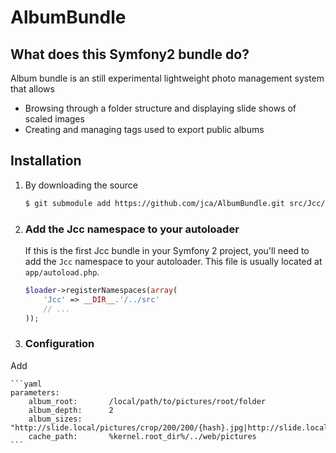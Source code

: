 # AlbumBundle

## What does this Symfony2 bundle do?

Album bundle is an still experimental lightweight photo management system that allows 
- Browsing through a folder structure and displaying slide shows of scaled images
- Creating and managing tags used to export public albums

## Installation

1. By downloading the source
    ```bash
    $ git submodule add https://github.com/jca/AlbumBundle.git src/Jcc/Bundle/AlbumBundle
    ```

2. ### Add the Jcc namespace to your autoloader

    If this is the first Jcc bundle in your Symfony 2 project, you'll
need to add the `Jcc` namespace to your autoloader. This file is usually located at `app/autoload.php`.

    ```php
    $loader->registerNamespaces(array(
        'Jcc' => __DIR__.'/../src'
        // ...
    ));
    ```

3. ### Configuration

Add

    ```yaml
    parameters:
        album_root:       /local/path/to/pictures/root/folder
        album_depth:      2
        album_sizes:      "http://slide.local/pictures/crop/200/200/{hash}.jpg|http://slide.local/pictures/fit/1024/780/{hash}.jpg"
        cache_path:       %kernel.root_dir%/../web/pictures
    ```
